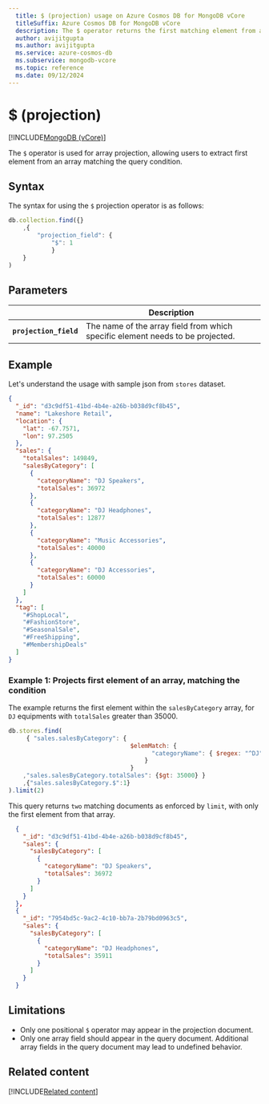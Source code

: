 ```yaml
---
  title: $ (projection) usage on Azure Cosmos DB for MongoDB vCore
  titleSuffix: Azure Cosmos DB for MongoDB vCore
  description: The $ operator returns the first matching element from an array.
  author: avijitgupta
  ms.author: avijitgupta
  ms.service: azure-cosmos-db
  ms.subservice: mongodb-vcore
  ms.topic: reference
  ms.date: 09/12/2024
---
```


# $ (projection)

[!INCLUDE[MongoDB (vCore)](~/reusable-content/ce-skilling/azure/includes/cosmos-db/includes/appliesto-mongodb-vcore.md)]

The `$` operator is used for array projection, allowing users to extract first element from an array matching the query condition.

## Syntax

The syntax for using the `$` projection operator is as follows:

```javascript
db.collection.find({}
    ,{
        "projection_field": {
            "$": 1
            }
    }
)
```

## Parameters

| | Description |
| --- | --- |
| **`projection_field`** | The name of the array field from which specific element needs to be projected. |

## Example

Let's understand the usage with sample json from `stores` dataset.

```json
{
  "_id": "d3c9df51-41bd-4b4e-a26b-b038d9cf8b45",
  "name": "Lakeshore Retail",
  "location": {
    "lat": -67.7571,
    "lon": 97.2505
  },
  "sales": {
    "totalSales": 149849,
    "salesByCategory": [
      {
        "categoryName": "DJ Speakers",
        "totalSales": 36972
      },
      {
        "categoryName": "DJ Headphones",
        "totalSales": 12877
      },
      {
        "categoryName": "Music Accessories",
        "totalSales": 40000
      },
      {
        "categoryName": "DJ Accessories",
        "totalSales": 60000
      }
    ]
  },
  "tag": [
    "#ShopLocal",
    "#FashionStore",
    "#SeasonalSale",
    "#FreeShipping",
    "#MembershipDeals"
  ]
}
```

### Example 1: Projects first element of an array, matching the condition

The example returns the first element within the `salesByCategory` array, for `DJ` equipments with `totalSales` greater than 35000.

```javascript
db.stores.find(
     { "sales.salesByCategory": {
                                  $elemMatch: {
                                        "categoryName": { $regex: "^DJ" }
                                      }
                                  }
    ,"sales.salesByCategory.totalSales": {$gt: 35000} }
    ,{"sales.salesByCategory.$":1}
).limit(2)
```

This query returns `two` matching documents as enforced by `limit`, with only the first element from that array.

```json
  {
    "_id": "d3c9df51-41bd-4b4e-a26b-b038d9cf8b45",
    "sales": {
      "salesByCategory": [
        {
          "categoryName": "DJ Speakers",
          "totalSales": 36972
        }
      ]
    }
  },
  {
    "_id": "7954bd5c-9ac2-4c10-bb7a-2b79bd0963c5",
    "sales": {
      "salesByCategory": [
        {
          "categoryName": "DJ Headphones",
          "totalSales": 35911
        }
      ]
    }
  }
```

## Limitations

- Only one positional `$` operator may appear in the projection document.
- Only one array field should appear in the query document. Additional array fields in the query document may lead to undefined behavior.

## Related content

[!INCLUDE[Related content](../includes/related-content.md)]
